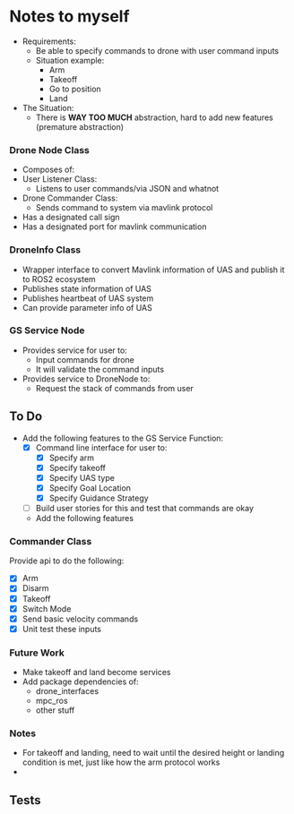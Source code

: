 
# Notes to myself
- Requirements:
	- Be able to specify commands to drone with user command inputs
	- Situation example:
		- Arm
		- Takeoff
		- Go to position
		- Land 
- The Situation:
	- There is **WAY TOO MUCH** abstraction, hard to add new features (premature abstraction)

### Drone Node Class
- Composes of:
- User Listener Class:
	- Listens to user commands/via JSON and whatnot
- Drone Commander Class:
	- Sends command to system via mavlink protocol  
- Has a designated call sign
- Has a designated port for mavlink communication

### DroneInfo Class
- Wrapper interface to convert Mavlink information of UAS and publish it to ROS2 ecosystem
- Publishes state information of UAS 
- Publishes heartbeat of UAS system
- Can provide parameter info of UAS 

### GS Service Node
- Provides service for user to:
  - Input commands for drone
  - It will validate the command inputs
- Provides service to DroneNode to:
  - Request the stack of commands from user 

## To Do
- Add the following features to the GS Service Function:
  - [x] Command line interface for user to:
    - [x] Specify arm
    - [x] Specify takeoff
    - [x] Specify UAS type 
    - [x] Specify Goal Location
    - [x] Specify Guidance Strategy
  - [ ] Build user stories for this and test that commands are okay 
  - Add the following features 

### Commander Class
Provide api to do the following:
- [x] Arm
- [x] Disarm
- [x] Takeoff
- [x] Switch Mode
- [x] Send basic velocity commands 
- [x] Unit test these inputs

### Future Work
- Make takeoff and land become services 
- Add package dependencies of:
  - drone_interfaces
  - mpc_ros
  - other stuff

### Notes 
- For takeoff and landing, need to wait until the desired height or landing condition is met, just like how the arm protocol works 
- 
## Tests 
